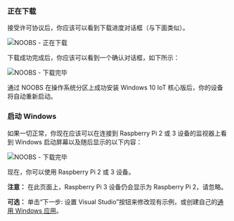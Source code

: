 ### 正在下载 

接受许可协议后，你应该可以看到下载进度对话框（与下面类似）。

![NOOBS - 正在下载]({{site.baseurl}}/Resources/images/noobs/noobs-downloading.jpg)

下载成功完成后，你应该可以看到一个确认对话框，如下所示：

![NOOBS - 下载完毕]({{site.baseurl}}/Resources/images/noobs/noobs-download-complete.png)

通过 NOOBS 在操作系统分区上成功安装 Windows 10 IoT 核心版后，你的设备将自动重新启动。

### 启动 Windows
如果一切正常，你现在应该可以在连接到 Raspberry Pi 2 或 3 设备的监视器上看到 Windows 启动屏幕以及随后显示的以下内容：

![NOOBS - 下载完毕]({{site.baseurl}}/Resources/images/DefaultAppRpi2.png)

现在，你可以使用 Raspberry Pi 2 或 3 设备。

**注意：** 在此页面上，Raspberry Pi 3 设备仍会显示为 Raspberry Pi 2，请忽略。

**可选：** 单击“下一步: 设置 Visual Studio”按钮来修改现有示例，或创建自己的[通用 Windows 应用](https://msdn.microsoft.com/zh-cn/library/windows/apps/dn726767.aspx)。